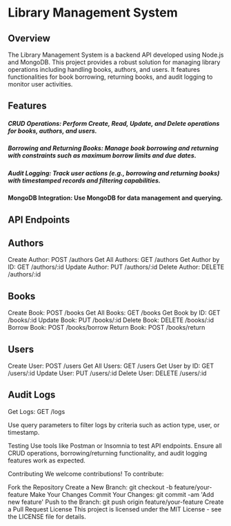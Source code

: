 # Library Management System

## Overview

The Library Management System is a backend API developed using Node.js and MongoDB. This project provides a robust solution for managing library operations including handling books, authors, and users. It features functionalities for book borrowing, returning books, and audit logging to monitor user activities.

## Features
##### CRUD Operations: Perform Create, Read, Update, and Delete operations for books, authors, and users.
##### Borrowing and Returning Books: Manage book borrowing and returning with constraints such as maximum borrow limits and due dates.
##### Audit Logging: Track user actions (e.g., borrowing and returning books) with timestamped records and filtering capabilities.
#### MongoDB Integration: Use MongoDB for data management and querying.

## API Endpoints
## Authors
Create Author: POST /authors
Get All Authors: GET /authors
Get Author by ID: GET /authors/:id
Update Author: PUT /authors/:id
Delete Author: DELETE /authors/:id
## Books
Create Book: POST /books
Get All Books: GET /books
Get Book by ID: GET /books/:id
Update Book: PUT /books/:id
Delete Book: DELETE /books/:id
Borrow Book: POST /books/borrow
Return Book: POST /books/return
## Users
Create User: POST /users
Get All Users: GET /users
Get User by ID: GET /users/:id
Update User: PUT /users/:id
Delete User: DELETE /users/:id
## Audit Logs
Get Logs: GET /logs

Use query parameters to filter logs by criteria such as action type, user, or timestamp.

Testing
Use tools like Postman or Insomnia to test API endpoints. Ensure all CRUD operations, borrowing/returning functionality, and audit logging features work as expected.

Contributing
We welcome contributions! To contribute:

Fork the Repository
Create a New Branch: git checkout -b feature/your-feature
Make Your Changes
Commit Your Changes: git commit -am 'Add new feature'
Push to the Branch: git push origin feature/your-feature
Create a Pull Request
License
This project is licensed under the MIT License - see the LICENSE file for details.

